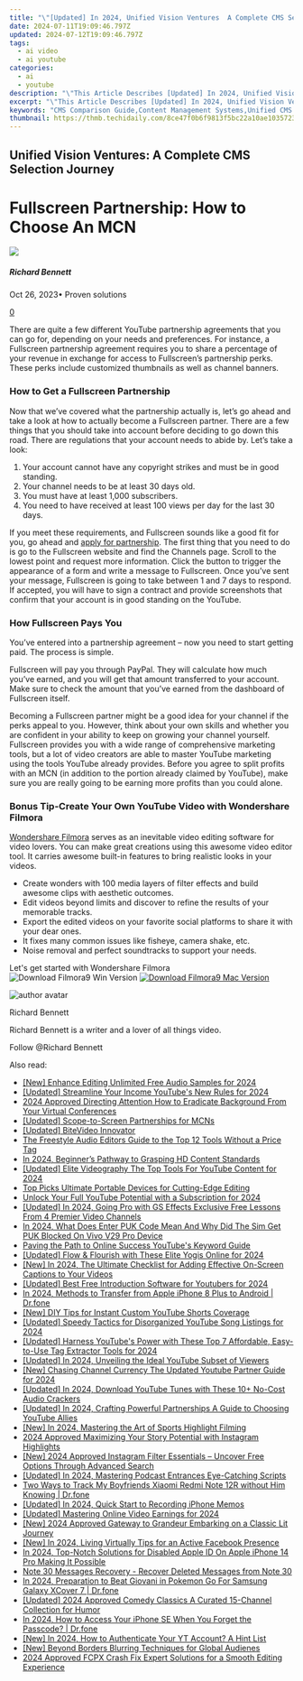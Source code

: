 ```yaml
---
title: "\"[Updated] In 2024, Unified Vision Ventures  A Complete CMS Selection Journey\""
date: 2024-07-11T19:09:46.797Z
updated: 2024-07-12T19:09:46.797Z
tags:
  - ai video
  - ai youtube
categories:
  - ai
  - youtube
description: "\"This Article Describes [Updated] In 2024, Unified Vision Ventures: A Complete CMS Selection Journey\""
excerpt: "\"This Article Describes [Updated] In 2024, Unified Vision Ventures: A Complete CMS Selection Journey\""
keywords: "CMS Comparison Guide,Content Management Systems,Unified CMS Platforms,Full CMS Evaluation,Complete CMS Selection,Vision for CMS Choice,Journey to CMS Optimization"
thumbnail: https://thmb.techidaily.com/8ce47f0b6f9813f5bc22a10ae1035723a396d6df9ac3890df3f71584e5d0f8e3.jpg
---
```


## Unified Vision Ventures: A Complete CMS Selection Journey

# Fullscreen Partnership: How to Choose An MCN

![](https://images.wondershare.com/filmora/article-images/richard-bennett.jpg)

##### Richard Bennett

 Oct 26, 2023• Proven solutions

[0](#commentsBoxSeoTemplate)

There are quite a few different YouTube partnership agreements that you can go for, depending on your needs and preferences. For instance, a Fullscreen partnership agreement requires you to share a percentage of your revenue in exchange for access to Fullscreen’s partnership perks. These perks include customized thumbnails as well as channel banners.

### How to Get a Fullscreen Partnership

Now that we’ve covered what the partnership actually is, let’s go ahead and take a look at how to actually become a Fullscreen partner. There are a few things that you should take into account before deciding to go down this road. There are regulations that your account needs to abide by. Let’s take a look:

1. Your account cannot have any copyright strikes and must be in good standing.
2. Your channel needs to be at least 30 days old.
3. You must have at least 1,000 subscribers.
4. You need to have received at least 100 views per day for the last 30 days.

If you meet these requirements, and Fullscreen sounds like a good fit for you, go ahead and [apply for partnership](http://fullscreenmedia.co/apply/). The first thing that you need to do is go to the Fullscreen website and find the Channels page. Scroll to the lowest point and request more information. Click the button to trigger the appearance of a form and write a message to Fullscreen. Once you’ve sent your message, Fullscreen is going to take between 1 and 7 days to respond. If accepted, you will have to sign a contract and provide screenshots that confirm that your account is in good standing on the YouTube.

### How Fullscreen Pays You

You’ve entered into a partnership agreement – now you need to start getting paid. The process is simple.

Fullscreen will pay you through PayPal. They will calculate how much you’ve earned, and you will get that amount transferred to your account. Make sure to check the amount that you’ve earned from the dashboard of Fullscreen itself.

Becoming a Fullscreen partner might be a good idea for your channel if the perks appeal to you. However, think about your own skills and whether you are confident in your ability to keep on growing your channel yourself. Fullscreen provides you with a wide range of comprehensive marketing tools, but a lot of video creators are able to master YouTube marketing using the tools YouTube already provides. Before you agree to split profits with an MCN (in addition to the portion already claimed by YouTube), make sure you are really going to be earning more profits than you could alone.

### Bonus Tip-Create Your Own YouTube Video with Wondershare Filmora

[Wondershare Filmora](https://tools.techidaily.com/wondershare/filmora/download/) serves as an inevitable video editing software for video lovers. You can make great creations using this awesome video editor tool. It carries awesome built-in features to bring realistic looks in your videos.

* Create wonders with 100 media layers of filter effects and build awesome clips with aesthetic outcomes.
* Edit videos beyond limits and discover to refine the results of your memorable tracks.
* Export the edited videos on your favorite social platforms to share it with your dear ones.
* It fixes many common issues like fisheye, camera shake, etc.
* Noise removal and perfect soundtracks to support your needs.

Let's get started with Wondershare Filmora ![![Download Filmora9 Win Version](https://images.wondershare.com/filmora/guide/download-btn-win.jpg) ](https://tools.techidaily.com/wondershare/filmora/download/) [![Download Filmora9 Mac Version](https://images.wondershare.com/filmora/guide/download-btn-mac.jpg) ](https://tools.techidaily.com/wondershare/filmora/download/)

![author avatar](https://images.wondershare.com/filmora/article-images/richard-bennett.jpg)

Richard Bennett

Richard Bennett is a writer and a lover of all things video.

Follow @Richard Bennett


<ins class="adsbygoogle"
     style="display:block"
     data-ad-format="autorelaxed"
     data-ad-client="ca-pub-7571918770474297"
     data-ad-slot="1223367746"></ins>



<ins class="adsbygoogle"
     style="display:block"
     data-ad-client="ca-pub-7571918770474297"
     data-ad-slot="8358498916"
     data-ad-format="auto"
     data-full-width-responsive="true"></ins>



<span class="atpl-alsoreadstyle">Also read:</span>
<div><ul>
<li><a href="https://youtube-webster.techidaily.com/nhance-editing-unlimited-free-audio-samples-for-2024/"><u>[New] Enhance Editing  Unlimited Free Audio Samples for 2024</u></a></li>
<li><a href="https://youtube-webster.techidaily.com/ed-streamline-your-income-youtubes-new-rules-for-2024/"><u>[Updated] Streamline Your Income  YouTube's New Rules for 2024</u></a></li>
<li><a href="https://screen-mirroring-recording.techidaily.com/2024-approved-directing-attention-how-to-eradicate-background-from-your-virtual-conferences/"><u>2024 Approved  Directing Attention  How to Eradicate Background From Your Virtual Conferences</u></a></li>
<li><a href="https://youtube-webster.techidaily.com/ed-scope-to-screen-partnerships-for-mcns/"><u>[Updated] Scope-to-Screen Partnerships for MCNs</u></a></li>
<li><a href="https://youtube-webster.techidaily.com/ed-bitevideo-innovator/"><u>[Updated] BiteVideo Innovator</u></a></li>
<li><a href="https://sound-tweaking.techidaily.com/the-freestyle-audio-editors-guide-to-the-top-12-tools-without-a-price-tag/"><u>The Freestyle Audio Editors Guide to the Top 12 Tools Without a Price Tag</u></a></li>
<li><a href="https://vp-tips.techidaily.com/in-2024-beginners-pathway-to-grasping-hd-content-standards/"><u>In 2024, Beginner’s Pathway to Grasping HD Content Standards</u></a></li>
<li><a href="https://youtube-webster.techidaily.com/ed-elite-videography-the-top-tools-for-youtube-content-for-2024/"><u>[Updated] Elite Videography  The Top Tools For YouTube Content for 2024</u></a></li>
<li><a href="https://youtube-webster.techidaily.com/icks-ultimate-portable-devices-for-cutting-edge-editing/"><u>Top Picks  Ultimate Portable Devices for Cutting-Edge Editing</u></a></li>
<li><a href="https://youtube-webster.techidaily.com/k-your-full-youtube-potential-with-a-subscription-for-2024/"><u>Unlock Your Full YouTube Potential with a Subscription for 2024</u></a></li>
<li><a href="https://eaxpv-info.techidaily.com/updated-in-2024-going-pro-with-gs-effects-exclusive-free-lessons-from-4-premier-video-channels/"><u>[Updated] In 2024, Going Pro with GS Effects  Exclusive Free Lessons From 4 Premier Video Channels</u></a></li>
<li><a href="https://sim-unlock.techidaily.com/in-2024-what-does-enter-puk-code-mean-and-why-did-the-sim-get-puk-blocked-on-vivo-v29-pro-device-by-drfone-android/"><u>In 2024, What Does Enter PUK Code Mean And Why Did The Sim Get PUK Blocked On Vivo V29 Pro Device</u></a></li>
<li><a href="https://youtube-webster.techidaily.com/g-the-path-to-online-success-youtubes-keyword-guide/"><u>Paving the Path to Online Success  YouTube's Keyword Guide</u></a></li>
<li><a href="https://youtube-webster.techidaily.com/ed-flow-and-flourish-with-these-elite-yogis-online-for-2024/"><u>[Updated] Flow & Flourish with These Elite Yogis Online for 2024</u></a></li>
<li><a href="https://youtube-webster.techidaily.com/n-2024-the-ultimate-checklist-for-adding-effective-on-screen-captions-to-your-videos/"><u>[New] In 2024, The Ultimate Checklist for Adding Effective On-Screen Captions to Your Videos</u></a></li>
<li><a href="https://youtube-webster.techidaily.com/ed-best-free-introduction-software-for-youtubers-for-2024/"><u>[Updated] Best Free Introduction Software for Youtubers for 2024</u></a></li>
<li><a href="https://iphone-transfer.techidaily.com/in-2024-methods-to-transfer-from-apple-iphone-8-plus-to-android-drfone-by-drfone-transfer-from-ios/"><u>In 2024, Methods to Transfer from Apple iPhone 8 Plus to Android | Dr.fone</u></a></li>
<li><a href="https://youtube-webster.techidaily.com/iy-tips-for-instant-custom-youtube-shorts-coverage/"><u>[New] DIY Tips for Instant Custom YouTube Shorts Coverage</u></a></li>
<li><a href="https://youtube-webster.techidaily.com/ed-speedy-tactics-for-disorganized-youtube-song-listings-for-2024/"><u>[Updated] Speedy Tactics for Disorganized YouTube Song Listings for 2024</u></a></li>
<li><a href="https://youtube-webster.techidaily.com/ed-harness-youtubes-power-with-these-top-7-affordable-easy-to-use-tag-extractor-tools-for-2024/"><u>[Updated] Harness YouTube's Power with These Top 7 Affordable, Easy-to-Use Tag Extractor Tools for 2024</u></a></li>
<li><a href="https://youtube-webster.techidaily.com/ed-in-2024-unveiling-the-ideal-youtube-subset-of-viewers/"><u>[Updated] In 2024, Unveiling the Ideal YouTube Subset of Viewers</u></a></li>
<li><a href="https://youtube-webster.techidaily.com/hasing-channel-currency-the-updated-youtube-partner-guide-for-2024/"><u>[New] Chasing Channel Currency  The Updated Youtube Partner Guide for 2024</u></a></li>
<li><a href="https://youtube-webster.techidaily.com/ed-in-2024-download-youtube-tunes-with-these-10plus-no-cost-audio-crackers/"><u>[Updated] In 2024, Download YouTube Tunes with These 10+ No-Cost Audio Crackers</u></a></li>
<li><a href="https://youtube-webster.techidaily.com/ed-in-2024-crafting-powerful-partnerships-a-guide-to-choosing-youtube-allies/"><u>[Updated] In 2024, Crafting Powerful Partnerships  A Guide to Choosing YouTube Allies</u></a></li>
<li><a href="https://youtube-webster.techidaily.com/n-2024-mastering-the-art-of-sports-highlight-filming/"><u>[New] In 2024, Mastering the Art of Sports Highlight Filming</u></a></li>
<li><a href="https://instagram-clips.techidaily.com/2024-approved-maximizing-your-story-potential-with-instagram-highlights/"><u>2024 Approved  Maximizing Your Story Potential with Instagram Highlights</u></a></li>
<li><a href="https://instagram-video-recordings.techidaily.com/new-2024-approved-instagram-filter-essentials-uncover-free-options-through-advanced-search/"><u>[New] 2024 Approved  Instagram Filter Essentials – Uncover Free Options Through Advanced Search</u></a></li>
<li><a href="https://article-knowledge.techidaily.com/updated-in-2024-mastering-podcast-entrances-eye-catching-scripts/"><u>[Updated] In 2024, Mastering Podcast Entrances  Eye-Catching Scripts</u></a></li>
<li><a href="https://android-location-track.techidaily.com/two-ways-to-track-my-boyfriends-xiaomi-redmi-note-12r-without-him-knowing-drfone-by-drfone-virtual-android/"><u>Two Ways to Track My Boyfriends Xiaomi Redmi Note 12R without Him Knowing | Dr.fone</u></a></li>
<li><a href="https://remote-screen-capture.techidaily.com/updated-in-2024-quick-start-to-recording-iphone-memos/"><u>[Updated] In 2024, Quick Start to Recording iPhone Memos</u></a></li>
<li><a href="https://youtube-webster.techidaily.com/ed-mastering-online-video-earnings-for-2024/"><u>[Updated] Mastering Online Video Earnings for 2024</u></a></li>
<li><a href="https://instagram-clips.techidaily.com/new-2024-approved-gateway-to-grandeur-embarking-on-a-classic-lit-journey/"><u>[New] 2024 Approved  Gateway to Grandeur  Embarking on a Classic Lit Journey</u></a></li>
<li><a href="https://facebook-video-recording.techidaily.com/new-in-2024-living-virtually-tips-for-an-active-facebook-presence/"><u>[New] In 2024, Living Virtually  Tips for an Active Facebook Presence</u></a></li>
<li><a href="https://apple-account.techidaily.com/in-2024-top-notch-solutions-for-disabled-apple-id-on-apple-iphone-14-pro-making-it-possible-by-drfone-ios/"><u>In 2024, Top-Notch Solutions for Disabled Apple ID On Apple iPhone 14 Pro Making It Possible</u></a></li>
<li><a href="https://review-topics.techidaily.com/note-30-messages-recovery-recover-deleted-messages-from-note-30-by-fonelab-android-recover-messages/"><u>Note 30 Messages Recovery - Recover Deleted Messages from Note 30</u></a></li>
<li><a href="https://change-location.techidaily.com/in-2024-preparation-to-beat-giovani-in-pokemon-go-for-samsung-galaxy-xcover-7-drfone-by-drfone-virtual-android/"><u>In 2024, Preparation to Beat Giovani in Pokemon Go For Samsung Galaxy XCover 7 | Dr.fone</u></a></li>
<li><a href="https://facebook-video-footage.techidaily.com/updated-2024-approved-comedy-classics-a-curated-15-channel-collection-for-humor/"><u>[Updated] 2024 Approved  Comedy Classics  A Curated 15-Channel Collection for Humor</u></a></li>
<li><a href="https://iphone-unlock.techidaily.com/in-2024-how-to-access-your-iphone-se-when-you-forget-the-passcode-drfone-by-drfone-ios/"><u>In 2024, How to Access Your iPhone SE When You Forget the Passcode? | Dr.fone</u></a></li>
<li><a href="https://youtube-webster.techidaily.com/n-2024-how-to-authenticate-your-yt-account-a-hint-list/"><u>[New] In 2024, How to Authenticate Your YT Account? A Hint List</u></a></li>
<li><a href="https://youtube-webster.techidaily.com/eyond-borders-blurring-techniques-for-global-audienes/"><u>[New] Beyond Borders  Blurring Techniques for Global Audienes</u></a></li>
<li><a href="https://smart-video-creator.techidaily.com/2024-approved-fcpx-crash-fix-expert-solutions-for-a-smooth-editing-experience/"><u>2024 Approved FCPX Crash Fix Expert Solutions for a Smooth Editing Experience</u></a></li>
</ul></div>
